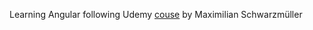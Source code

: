 Learning Angular following Udemy [couse](https://www.udemy.com/course/the-complete-guide-to-angular-2/) by Maximilian Schwarzmüller
